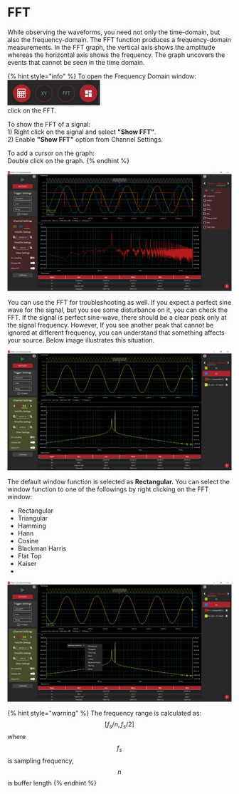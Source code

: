 # FFT

While observing the waveforms, you need not only the time-domain, but also the frequency-domain.  The FFT function produces a frequency-domain measurements. In the FFT graph, the vertical axis shows the amplitude whereas the horizontal axis shows the frequency. The graph uncovers the events that cannot be seen in the time domain. 

{% hint style="info" %}
To open the Frequency Domain window:  
   ![](../../../../.gitbook/assets/image%20%28113%29.png)   
    click on the FFT.

To show the FFT of a signal:  
    1\) Right click on the signal and select **"Show FFT"**.  
    2\) Enable **"Show FFT"** option from Channel Settings.

To add a cursor on the graph:  
    Double click on the graph.
{% endhint %}

![FFT of a 200 Hz square wave signal](../../../../.gitbook/assets/image%20%28159%29.png)

You can use the FFT for troubleshooting as well. If you expect a perfect sine wave for the signal, but you see some disturbance on it, you can check the FFT. If the signal is perfect sine-wave, there should be a clear peak only at the signal frequency. However, If you see another peak that cannot be ignored at different frequency, you can understand that something affects your source.  Below image illustrates this situation.

![A mixed signal](../../../../.gitbook/assets/image%20%28167%29.png)

The default window function is selected as **Rectangular.** You can select the window function to one of the followings by right clicking on the FFT window:

* Rectangular
* Triangular
* Hamming
* Hann
* Cosine
* Blackman Harris
* Flat Top
* Kaiser
* 
![](../../../../.gitbook/assets/image%20%28182%29.png)

{% hint style="warning" %}
The frequency range is calculated as:   
 $$[f_s/n , f_s/2]$$ where $$f_s$$ is sampling frequency, $$n$$ is buffer length
{% endhint %}



